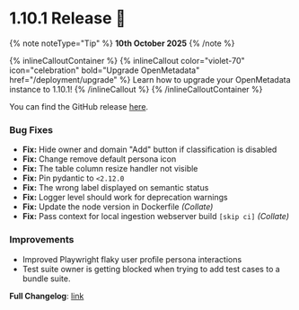 # 1.10.1 Release 🎉

{% note noteType="Tip" %}
**10th October 2025**
{% /note %}

{% inlineCalloutContainer %}
{% inlineCallout
color="violet-70"
icon="celebration"
bold="Upgrade OpenMetadata"
href="/deployment/upgrade" %}
Learn how to upgrade your OpenMetadata instance to 1.10.1!
{% /inlineCallout %}
{% /inlineCalloutContainer %}

You can find the GitHub release [here](https://github.com/open-metadata/OpenMetadata/releases/tag/1.10.1-release).

### Bug Fixes

- **Fix:** Hide owner and domain "Add" button if classification is disabled  
- **Fix:** Change remove default persona icon  
- **Fix:** The table column resize handler not visible  
- **Fix:** Pin pydantic to `<2.12.0`  
- **Fix:** The wrong label displayed on semantic status  
- **Fix:** Logger level should work for deprecation warnings  
- **Fix:** Update the node version in Dockerfile *(Collate)*  
- **Fix:** Pass context for local ingestion webserver build `[skip ci]` *(Collate)* 

### Improvements

- Improved Playwright flaky user profile persona interactions  
- Test suite owner is getting blocked when trying to add test cases to a bundle suite.

**Full Changelog**: [link](https://github.com/open-metadata/OpenMetadata/compare/1.10.0-release...1.10.1-release)
